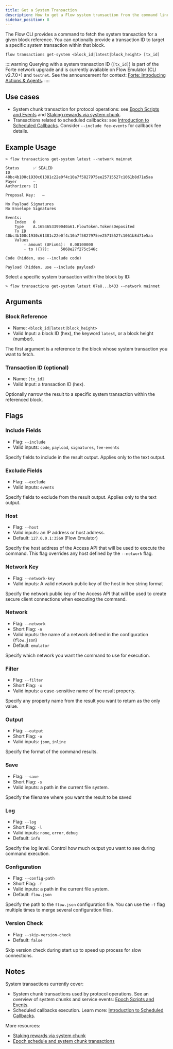 ```yaml
---
title: Get a System Transaction
description: How to get a Flow system transaction from the command line
sidebar_position: 8
---
```


The Flow CLI provides a command to fetch the system transaction for a given block reference. You can optionally provide a transaction ID to target a specific system transaction within that block.

```shell
flow transactions get-system <block_id|latest|block_height> [tx_id]
```

::::warning
Querying with a system transaction ID (`[tx_id]`) is part of the Forte network upgrade and is currently available on Flow Emulator (CLI v2.7.0+) and `testnet`. See the announcement for context: [Forte: Introducing Actions & Agents][forte-ann].
::::

## Use cases

- System chunk transaction for protocol operations: see [Epoch Scripts and Events][epoch-events] and [Staking rewards via system chunk][staking-rewards].
- Transactions related to scheduled callbacks: see [Introduction to Scheduled Callbacks][scheduled-callbacks]. Consider `--include fee-events` for callback fee details.

## Example Usage

```shell
> flow transactions get-system latest --network mainnet

Status		✅ SEALED
ID		40bc4b100c1930c61381c22e0f4c10a7f5827975ee25715527c1061b8d71e5aa
Payer		—
Authorizers	[]

Proposal Key:	—

No Payload Signatures
No Envelope Signatures

Events:		 
    Index	0
    Type	A.1654653399040a61.FlowToken.TokensDeposited
    Tx ID	40bc4b100c1930c61381c22e0f4c10a7f5827975ee25715527c1061b8d71e5aa
    Values
		- amount (UFix64):	0.00100000
		- to ({}?):		5068e27f275c546c

Code (hidden, use --include code)

Payload (hidden, use --include payload)
```

Select a specific system transaction within the block by ID:

```shell
> flow transactions get-system latest 07a8...b433 --network mainnet
```

## Arguments

### Block Reference

- Name: `<block_id|latest|block_height>`
- Valid Input: a block ID (hex), the keyword `latest`, or a block height (number).

The first argument is a reference to the block whose system transaction you want to fetch.

### Transaction ID (optional)

- Name: `[tx_id]`
- Valid Input: a transaction ID (hex).

Optionally narrow the result to a specific system transaction within the referenced block.

## Flags
    
### Include Fields

- Flag: `--include`
- Valid inputs: `code`, `payload`, `signatures`, `fee-events`

Specify fields to include in the result output. Applies only to the text output.

### Exclude Fields

- Flag: `--exclude`
- Valid inputs: `events`

Specify fields to exclude from the result output. Applies only to the text output.

### Host

- Flag: `--host`
- Valid inputs: an IP address or host address.
- Default: `127.0.0.1:3569` (Flow Emulator)

Specify the host address of the Access API that will be
used to execute the command. This flag overrides
any host defined by the `--network` flag.

### Network Key

- Flag: `--network-key`
- Valid inputs: A valid network public key of the host in hex string format

Specify the network public key of the Access API that will be
used to create secure client connections when executing the command.

### Network

- Flag: `--network`
- Short Flag: `-n`
- Valid inputs: the name of a network defined in the configuration (`flow.json`)
- Default: `emulator`

Specify which network you want the command to use for execution.

### Filter

- Flag: `--filter`
- Short Flag: `-x`
- Valid inputs: a case-sensitive name of the result property.

Specify any property name from the result you want to return as the only value.

### Output

- Flag: `--output`
- Short Flag: `-o`
- Valid inputs: `json`, `inline`

Specify the format of the command results.

### Save

- Flag: `--save`
- Short Flag: `-s`
- Valid inputs: a path in the current file system.

Specify the filename where you want the result to be saved

### Log

- Flag: `--log`
- Short Flag: `-l`
- Valid inputs: `none`, `error`, `debug`
- Default: `info`

Specify the log level. Control how much output you want to see during command execution.

### Configuration

- Flag: `--config-path`
- Short Flag: `-f`
- Valid inputs: a path in the current file system.
- Default: `flow.json`

Specify the path to the `flow.json` configuration file.
You can use the `-f` flag multiple times to merge
several configuration files.

### Version Check

- Flag: `--skip-version-check`
- Default: `false`

Skip version check during start up to speed up process for slow connections.

## Notes

System transactions currently cover:
- System chunk transactions used by protocol operations. See an overview of system chunks and service events: [Epoch Scripts and Events][epoch-events].
- Scheduled callbacks execution. Learn more: [Introduction to Scheduled Callbacks][scheduled-callbacks].

More resources:
- [Staking rewards via system chunk][staking-rewards]
- [Epoch schedule and system chunk transactions][epoch-schedule]

[forte-ann]: https://flow.com/post/forte-introducing-actions-agents-supercharging-composability-and-automation
[epoch-events]: ../../../protocol/staking/05-epoch-scripts-events.md
[staking-rewards]: ../../../protocol/staking/08-staking-rewards.md
[scheduled-callbacks]: https://developers.flow.com/blockchain-development-tutorials/flow-actions/scheduled-callbacks-introduction
[epoch-schedule]: ../../../protocol/staking/03-schedule.md

